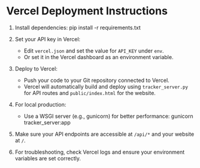 # Vercel Deployment Instructions

1. Install dependencies:
   pip install -r requirements.txt

2. Set your API key in Vercel:
   - Edit `vercel.json` and set the value for `API_KEY` under `env`.
   - Or set it in the Vercel dashboard as an environment variable.

3. Deploy to Vercel:
   - Push your code to your Git repository connected to Vercel.
   - Vercel will automatically build and deploy using `tracker_server.py` for API routes and `public/index.html` for the website.

4. For local production:
   - Use a WSGI server (e.g., gunicorn) for better performance:
     gunicorn tracker_server:app

5. Make sure your API endpoints are accessible at `/api/*` and your website at `/`.

6. For troubleshooting, check Vercel logs and ensure your environment variables are set correctly.

